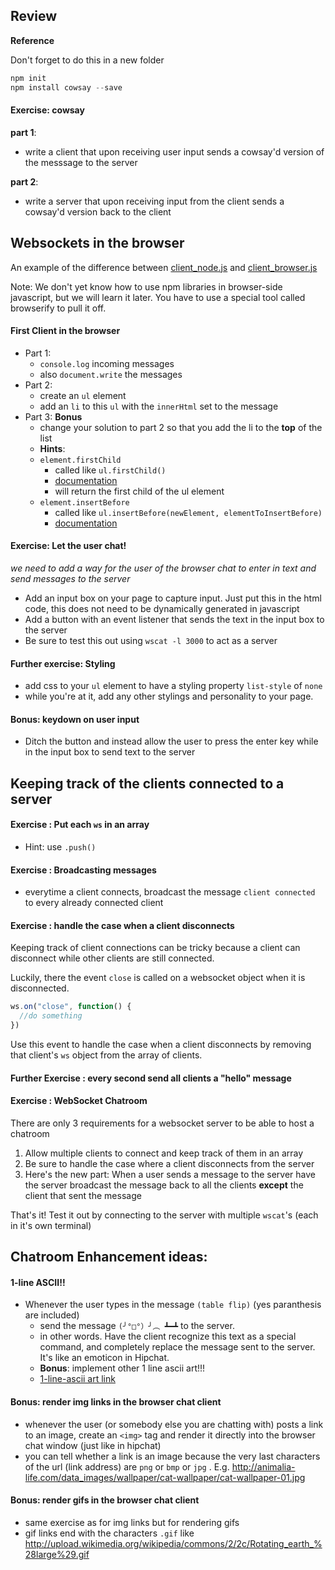 ## Review
**Reference**

Don't forget to do this in a new folder
```js
npm init
npm install cowsay --save
```


#### Exercise: cowsay

**part 1**:
- write a client that upon receiving user input sends a cowsay'd version of the messsage to the server

**part 2**:
- write a server that upon receiving input from the client sends a cowsay'd version back to the client

## Websockets in the browser

An example of the difference between [client_node.js](client_node.js) and [client_browser.js](client_browser.js)

Note:
We don't yet know how to use npm libraries in browser-side javascript, but we will learn it later. You have to use a special tool called browserify to pull it off.

#### First Client in the browser
- Part 1:
  - `console.log` incoming messages
  - also `document.write` the messages
- Part 2:
  - create an `ul` element
  - add an `li` to this `ul` with the `innerHtml` set to the message
- Part 3: **Bonus**
  - change your solution to part 2 so that you add the li to the **top** of the list
  - **Hints**:
  - `element.firstChild`
    - called like `ul.firstChild()`
    - [documentation](https://developer.mozilla.org/en-US/docs/Web/API/Node.firstChild)
    - will return the first child of the ul element
  - `element.insertBefore`
    - called like `ul.insertBefore(newElement, elementToInsertBefore)`
    - [documentation](https://developer.mozilla.org/en-US/docs/Web/API/Node.insertBefore)



#### Exercise: Let the user chat!
*we need to add a way for the user of the browser chat to enter in text and send messages to the server*

- Add an input box on your page to capture input. Just put this in the html code, this does not need to be dynamically generated in javascript
- Add a button with an event listener that sends the text in the input box to the server
- Be sure to test this out using `wscat -l 3000` to act as a server

#### Further exercise: Styling
- add css to your `ul` element to have a styling property `list-style` of `none`
- while you're at it, add any other stylings and personality to your page.

#### Bonus: keydown on user input
- Ditch the button and instead allow the user to press the enter key while in the input box to send text to the server


## Keeping track of the clients connected to a server

#### Exercise : Put each `ws` in an array
- Hint: use ```.push()```

#### Exercise : Broadcasting messages
- everytime a client connects, broadcast  the message `client connected` to every already connected client

#### Exercise : handle the case when a client disconnects

Keeping track of client connections can be tricky because a client can disconnect while other clients are still connected.

Luckily, there the event `close` is called on a websocket object when it is disconnected.

```js
ws.on("close", function() {
  //do something
})
```

Use this event to handle the case when a client disconnects by removing that client's `ws` object from the array of clients.

#### Further Exercise : every second send all clients a "hello" message

#### Exercise : WebSocket Chatroom
There are only 3 requirements for a websocket server to be able to host a chatroom

1. Allow multiple clients to connect and keep track of them in an array
2. Be sure to handle the case where a client disconnects from the server
3. Here's the new part: When a user sends a message to the server have the server broadcast the message back to all the clients **except** the client that sent the message

That's it! Test it out by connecting to the server with multiple `wscat`'s (each in it's own terminal)

## Chatroom Enhancement ideas:

#### 1-line ASCII!!

- Whenever the user types in the message `(table flip)` (yes paranthesis are included)
  - send the message `(╯°□°）╯︵ ┻━┻` to the server.
  - in other words. Have the client recognize this text as a special command, and completely replace the message sent to the server. It's like an emoticon in Hipchat.
  - **Bonus**: implement other 1 line ascii art!!!
  - [1-line-ascii art link](http://1lineart.kulaone.com/)

#### Bonus: render img links in the browser chat client
- whenever the user (or somebody else you are chatting with) posts a link to an image, create an `<img>` tag and render it directly into the browser chat window (just like in hipchat)
- you can tell whether a link is an image because the very last characters of the url (link address) are `png` or `bmp` or `jpg` . E.g. http://animalia-life.com/data_images/wallpaper/cat-wallpaper/cat-wallpaper-01.jpg

#### Bonus: render gifs in the browser chat client
- same exercise as for img links but for rendering gifs
- gif links end with the characters `.gif` like http://upload.wikimedia.org/wikipedia/commons/2/2c/Rotating_earth_%28large%29.gif
